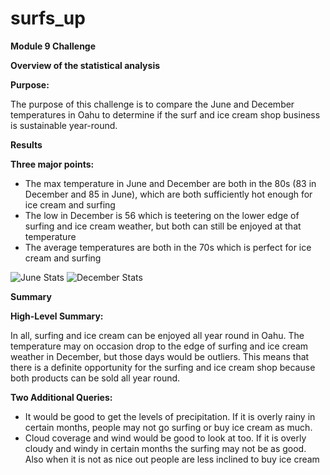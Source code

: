 # surfs_up
**Module 9 Challenge**

**Overview of the statistical analysis**

**Purpose:**

The purpose of this challenge is to compare the June and December temperatures in Oahu to determine if the surf and ice cream shop business is sustainable year-round.

**Results**

**Three major points:**

* The max temperature in June and December are both in the 80s (83 in December and 85 in June), which are both sufficiently hot enough for ice cream and surfing
* The low in December is 56  which is teetering on the lower edge of surfing and ice cream weather, but both can still be enjoyed at that temperature
* The average temperatures are both in the 70s which is perfect for ice cream and surfing

![June Stats](https://user-images.githubusercontent.com/95661553/155915690-20b9db24-c186-4e26-99d1-76691c013fa3.png)
![December Stats](https://user-images.githubusercontent.com/95661553/155915694-f539ec3f-85bf-4560-b5c1-4d6d5c217700.png)



**Summary**

**High-Level Summary:**

In all, surfing and ice cream can be enjoyed all year round in Oahu. The temperature may on occasion drop to the edge of surfing and ice cream weather in December, but those days would be outliers. This means that there is a definite opportunity for the surfing and ice cream shop because both products can be sold all year round.

**Two Additional Queries:**

* It would be good to get the levels of precipitation. If it is overly rainy in certain months, people may not go surfing or buy ice cream as much.
* Cloud coverage and wind would be good to look at too. If it is overly cloudy and windy in certain months the surfing may not be as good. Also when it is not as nice out people   are less inclined to buy ice cream
